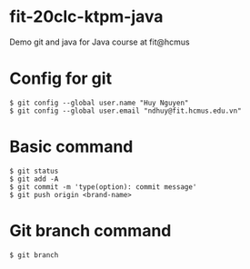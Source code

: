 # fit-20clc-ktpm-java
Demo git and java for Java course at fit@hcmus

# Config for git
```shell
$ git config --global user.name "Huy Nguyen"
$ git config --global user.email "ndhuy@fit.hcmus.edu.vn"
```

# Basic command
```shell
$ git status
$ git add -A
$ git commit -m 'type(option): commit message'
$ git push origin <brand-name>
```
# Git branch command
```shell
$ git branch
```